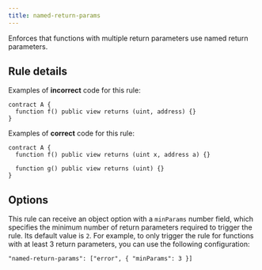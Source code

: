 ```yaml
---
title: named-return-params
---
```


Enforces that functions with multiple return parameters use named return parameters.

## Rule details

Examples of **incorrect** code for this rule:

```solidity
contract A {
  function f() public view returns (uint, address) {}
}
```

Examples of **correct** code for this rule:

```solidity
contract A {
  function f() public view returns (uint x, address a) {}

  function g() public view returns (uint) {}
}
```

## Options

This rule can receive an object option with a `minParams` number field, which specifies the minimum number of return parameters required to trigger the rule. Its default value is `2`. For example, to only trigger the rule for functions with at least 3 return parameters, you can use the following configuration:

```
"named-return-params": ["error", { "minParams": 3 }]
```
